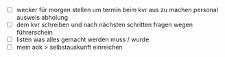 - [ ] wecker für morgen stellen um termin beim kvr aus zu machen personal ausweis abholung
- [ ] dem kvr schreiben und nach nächsten schritten fragen wegen führerschein
- [ ] listen was alles gemacht werden muss / wurde
- [ ] mein aok > selbstauskunft einreichen